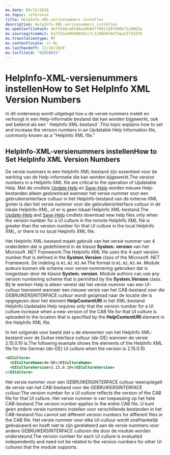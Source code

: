 ```yaml
---
ms.date: 09/12/2016
ms.topic: reference
title: HelpInfo-XML-versienummers instellen
description: HelpInfo-XML-versienummers instellen
ms.openlocfilehash: 9ef1940ca05d8aa9b04770013287490b71c8065a
ms.sourcegitcommit: ba7315a496986451cfc1296b659d73ea2373d3f0
ms.translationtype: MT
ms.contentlocale: nl-NL
ms.lasthandoff: 12/10/2020
ms.locfileid: "92658832"
---
```

# <a name="how-to-set-helpinfo-xml-version-numbers"></a><span data-ttu-id="dbd33-103">HelpInfo-XML-versienummers instellen</span><span class="sxs-lookup"><span data-stu-id="dbd33-103">How to Set HelpInfo XML Version Numbers</span></span>

<span data-ttu-id="dbd33-104">In dit onderwerp wordt uitgelegd hoe u de versie nummers instelt en verhoogt in een Help-informatie bestand dat kan worden bijgewerkt, ook wel bekend als een ' HelpInfo XML-bestand '.</span><span class="sxs-lookup"><span data-stu-id="dbd33-104">This topic explains how to set and increase the version numbers in an Updatable Help Information file, commonly known as a "HelpInfo XML file."</span></span>

## <a name="how-to-set-helpinfo-xml-version-numbers"></a><span data-ttu-id="dbd33-105">HelpInfo-XML-versienummers instellen</span><span class="sxs-lookup"><span data-stu-id="dbd33-105">How to Set HelpInfo XML Version Numbers</span></span>

<span data-ttu-id="dbd33-106">De versie nummers in een HelpInfo XML-bestand zijn essentieel voor de werking van de Help-informatie die kan worden bijgewerkt.</span><span class="sxs-lookup"><span data-stu-id="dbd33-106">The version numbers in a HelpInfo XML file are critical to the operation of Updatable Help.</span></span> <span data-ttu-id="dbd33-107">Met de cmdlets [Update Help](/powershell/module/Microsoft.PowerShell.Core/Update-Help) en [Save-Help](/powershell/module/Microsoft.PowerShell.Core/Save-Help) worden nieuwe Help-bestanden alleen gedownload wanneer het versie nummer voor een gebruikersinterface cultuur in het HelpInfo-bestand van de externe-XML groter is dan het versie nummer voor die gebruikersinterface cultuur in de lokale HelpInfo-XML, of er is geen lokaal HelpInfo XML-bestand.</span><span class="sxs-lookup"><span data-stu-id="dbd33-107">The [Update-Help](/powershell/module/Microsoft.PowerShell.Core/Update-Help) and [Save-Help](/powershell/module/Microsoft.PowerShell.Core/Save-Help) cmdlets download new help files only when the version number for a UI culture in the remote HelpInfo XML file is greater than the version number for that UI culture in the local HelpInfo XML, or there is no local HelpInfo XML file.</span></span>

<span data-ttu-id="dbd33-108">Het HelpInfo XML-bestand maakt gebruik van het versie nummer van 4 onderdelen dat is gedefinieerd in de klasse **System. version** van het Microsoft .NET Framework.</span><span class="sxs-lookup"><span data-stu-id="dbd33-108">The HelpInfo XML file uses the 4-part version number that is defined in the **System.Version** class of the Microsoft .NET Framework.</span></span> <span data-ttu-id="dbd33-109">De indeling is `N1.N2.N3.N4`.</span><span class="sxs-lookup"><span data-stu-id="dbd33-109">The format is `N1.N2.N3.N4`.</span></span> <span data-ttu-id="dbd33-110">Module auteurs kunnen elk schema voor versie nummering gebruiken dat is toegestaan door de klasse **System. version** .</span><span class="sxs-lookup"><span data-stu-id="dbd33-110">Module authors can use any version numbering scheme that is permitted by the **System.Version** class.</span></span> <span data-ttu-id="dbd33-111">Bij te werken Help is alleen vereist dat het versie nummer van een UI-cultuur toeneemt wanneer een nieuwe versie van het CAB-bestand voor die GEBRUIKERSINTERFACE cultuur wordt geüpload naar de locatie die is opgegeven door het element **HelpContentURI** in het XML-bestand HelpInfo.</span><span class="sxs-lookup"><span data-stu-id="dbd33-111">Updatable Help requires only that the version number for a UI culture increase when a new version of the CAB file for that UI culture is uploaded to the location that is specified by the **HelpContentURI** element in the HelpInfo XML file.</span></span>

<span data-ttu-id="dbd33-112">In het volgende voor beeld ziet u de elementen van het HelpInfo XML-bestand voor de Duitse interface cultuur (de-DE) wanneer de versie 2.15.0.10 is.</span><span class="sxs-lookup"><span data-stu-id="dbd33-112">The following example shows the elements of the HelpInfo XML file for the German (de-DE) UI culture when the version is 2.15.0.10.</span></span>

```xml
<UICulture>
  <UICultureName>de-DE</UICultureName>
  <UICultureVersion>2.15.0.10</UICultureVersion>
</UICulture>
```

<span data-ttu-id="dbd33-113">Het versie nummer voor een GEBRUIKERSINTERFACE cultuur weerspiegelt de versie van het CAB-bestand voor die GEBRUIKERSINTERFACE cultuur.</span><span class="sxs-lookup"><span data-stu-id="dbd33-113">The version number for a UI culture reflects the version of the CAB file for that UI culture.</span></span> <span data-ttu-id="dbd33-114">Het versie nummer is van toepassing op het hele CAB-bestand.</span><span class="sxs-lookup"><span data-stu-id="dbd33-114">The version number applies to the entire CAB file.</span></span> <span data-ttu-id="dbd33-115">U kunt geen andere versie nummers instellen voor verschillende bestanden in het CAB-bestand.</span><span class="sxs-lookup"><span data-stu-id="dbd33-115">You cannot set different version numbers for different files in the CAB file.</span></span> <span data-ttu-id="dbd33-116">Het versie nummer voor elke UI-cultuur wordt onafhankelijk geëvalueerd en hoeft niet te zijn gerelateerd aan de versie nummers voor andere GEBRUIKERSINTERFACE culturen die door de module worden ondersteund.</span><span class="sxs-lookup"><span data-stu-id="dbd33-116">The version number for each UI culture is evaluated independently and need not be related to the version numbers for other UI cultures that the module supports.</span></span>
